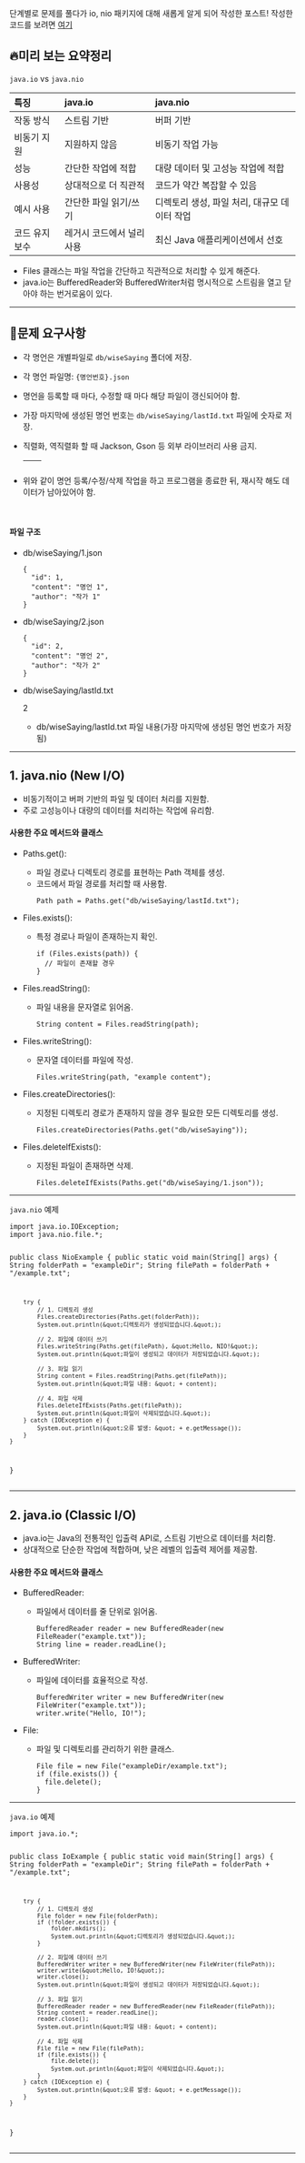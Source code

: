 <blockquote>
</blockquote>
<p>단계별로 문제를 풀다가 io, nio 패키지에 대해 새롭게 알게 되어 작성한 포스트!
작성한 코드를 보려면 <a href="https://github.com/rOyalFruit/wise-saying-app">여기</a></p>
<h2 id="🔥미리-보는-요약정리">🔥미리 보는 요약정리</h2>
<p><code>java.io</code> vs <code>java.nio</code></p>
<table>
<thead>
<tr>
<th align="left">특징</th>
<th align="left">java.io</th>
<th align="left">java.nio</th>
</tr>
</thead>
<tbody><tr>
<td align="left">작동 방식</td>
<td align="left">스트림 기반</td>
<td align="left">버퍼 기반</td>
</tr>
<tr>
<td align="left">비동기 지원</td>
<td align="left">지원하지 않음</td>
<td align="left">비동기 작업 가능</td>
</tr>
<tr>
<td align="left">성능</td>
<td align="left">간단한 작업에 적합</td>
<td align="left">대량 데이터 및 고성능 작업에 적합</td>
</tr>
<tr>
<td align="left">사용성</td>
<td align="left">상대적으로 더 직관적</td>
<td align="left">코드가 약간 복잡할 수 있음</td>
</tr>
<tr>
<td align="left">예시 사용</td>
<td align="left">간단한 파일 읽기/쓰기</td>
<td align="left">디렉토리 생성, 파일 처리, 대규모 데이터 작업</td>
</tr>
<tr>
<td align="left">코드 유지보수</td>
<td align="left">레거시 코드에서 널리 사용</td>
<td align="left">최신 Java 애플리케이션에서 선호</td>
</tr>
</tbody></table>
<ul>
<li>Files 클래스는 파일 작업을 간단하고 직관적으로 처리할 수 있게 해준다. </li>
<li>java.io는 BufferedReader와 BufferedWriter처럼 명시적으로 스트림을 열고 닫아야 하는 번거로움이 있다. </li>
</ul>
<hr />
<h2 id="📖문제-요구사항">📖문제 요구사항</h2>
<ul>
<li><p>각 명언은 개별파일로 <code>db/wiseSaying</code> 폴더에 저장.</p>
</li>
<li><p>각 명언 파일명: <code>{명언번호}.json</code></p>
</li>
<li><p>명언을 등록할 때 마다, 수정할 때 마다 해당 파일이 갱신되어야 함.</p>
</li>
<li><p>가장 마지막에 생성된 명언 번호는 <code>db/wiseSaying/lastId.txt</code> 파일에 숫자로 저장.</p>
</li>
<li><p>직렬화, 역직렬화 할 때 Jackson, Gson 등 외부 라이브러리 사용 금지.</p>
<table>
<thead>
<tr>
<th><img alt="" src="https://i.postimg.cc/vZZ3TSkC/2024-11-21-222645.png" /></th>
<th><img alt="" src="https://i.postimg.cc/PJK1kdXJ/2024-11-21-222710.png" /></th>
</tr>
</thead>
</table>
</li>
<li><p>위와 같이 명언 등록/수정/삭제 작업을 하고 프로그램을 종료한 뒤, 재시작 해도 데이터가 남아있어야 함.</p>
<br />

</li>
</ul>
<h4 id="파일-구조">파일 구조</h4>
<ul>
<li><p>db/wiseSaying/1.json</p>
<pre><code class="language-json">{
  &quot;id&quot;: 1,
  &quot;content&quot;: &quot;명언 1&quot;,
  &quot;author&quot;: &quot;작가 1&quot;
}</code></pre>
</li>
<li><p>db/wiseSaying/2.json</p>
<pre><code class="language-json">{
  &quot;id&quot;: 2,
  &quot;content&quot;: &quot;명언 2&quot;,
  &quot;author&quot;: &quot;작가 2&quot;
}</code></pre>
</li>
<li><p>db/wiseSaying/lastId.txt</p>
<p>  2</p>
<ul>
<li>db/wiseSaying/lastId.txt 파일 내용(가장 마지막에 생성된 명언 번호가 저장됨)</li>
</ul>
</li>
</ul>
<hr />
<h2 id="1-javanio-new-io">1. java.nio (New I/O)</h2>
<ul>
<li>비동기적이고 버퍼 기반의 파일 및 데이터 처리를 지원함. </li>
<li>주로 고성능이나 대량의 데이터를 처리하는 작업에 유리함.<br />

</li>
</ul>
<h4 id="사용한-주요-메서드와-클래스">사용한 주요 메서드와 클래스</h4>
<ul>
<li><p>Paths.get():</p>
<ul>
<li>파일 경로나 디렉토리 경로를 표현하는 Path 객체를 생성.</li>
<li>코드에서 파일 경로를 처리할 때 사용함.<pre><code class="language-java">Path path = Paths.get(&quot;db/wiseSaying/lastId.txt&quot;);</code></pre>
</li>
</ul>
</li>
<li><p>Files.exists():</p>
<ul>
<li>특정 경로나 파일이 존재하는지 확인.<pre><code class="language-java">if (Files.exists(path)) {
  // 파일이 존재할 경우
}</code></pre>
</li>
</ul>
</li>
<li><p>Files.readString():</p>
<ul>
<li>파일 내용을 문자열로 읽어옴.<pre><code class="language-java">String content = Files.readString(path);</code></pre>
</li>
</ul>
</li>
<li><p>Files.writeString():</p>
<ul>
<li>문자열 데이터를 파일에 작성.<pre><code class="language-java">Files.writeString(path, &quot;example content&quot;);</code></pre>
</li>
</ul>
</li>
<li><p>Files.createDirectories():</p>
<ul>
<li>지정된 디렉토리 경로가 존재하지 않을 경우 필요한 모든 디렉토리를 생성.<pre><code class="language-java">Files.createDirectories(Paths.get(&quot;db/wiseSaying&quot;));</code></pre>
</li>
</ul>
</li>
<li><p>Files.deleteIfExists():</p>
<ul>
<li>지정된 파일이 존재하면 삭제.<pre><code class="language-java">Files.deleteIfExists(Paths.get(&quot;db/wiseSaying/1.json&quot;));</code></pre>
</li>
</ul>
</li>
</ul>
<hr />
<p><code>java.nio</code> 예제</p>
<pre><code class="language-java">import java.io.IOException;
import java.nio.file.*;

public class NioExample {
    public static void main(String[] args) {
        String folderPath = &quot;exampleDir&quot;;
        String filePath = folderPath + &quot;/example.txt&quot;;

        try {
            // 1. 디렉토리 생성
            Files.createDirectories(Paths.get(folderPath));
            System.out.println(&quot;디렉토리가 생성되었습니다.&quot;);

            // 2. 파일에 데이터 쓰기
            Files.writeString(Paths.get(filePath), &quot;Hello, NIO!&quot;);
            System.out.println(&quot;파일이 생성되고 데이터가 저장되었습니다.&quot;);

            // 3. 파일 읽기
            String content = Files.readString(Paths.get(filePath));
            System.out.println(&quot;파일 내용: &quot; + content);

            // 4. 파일 삭제
            Files.deleteIfExists(Paths.get(filePath));
            System.out.println(&quot;파일이 삭제되었습니다.&quot;);
        } catch (IOException e) {
            System.out.println(&quot;오류 발생: &quot; + e.getMessage());
        }
    }
}</code></pre>
<hr />
<h2 id="2-javaio-classic-io">2. java.io (Classic I/O)</h2>
<ul>
<li>java.io는 Java의 전통적인 입출력 API로, 스트림 기반으로 데이터를 처리함. </li>
<li>상대적으로 단순한 작업에 적합하며, 낮은 레벨의 입출력 제어를 제공함.<br />

</li>
</ul>
<h4 id="사용한-주요-메서드와-클래스-1">사용한 주요 메서드와 클래스</h4>
<ul>
<li><p>BufferedReader:</p>
<ul>
<li>파일에서 데이터를 줄 단위로 읽어옴.<pre><code class="language-java">BufferedReader reader = new BufferedReader(new FileReader(&quot;example.txt&quot;));
String line = reader.readLine();</code></pre>
</li>
</ul>
</li>
<li><p>BufferedWriter:</p>
<ul>
<li>파일에 데이터를 효율적으로 작성.<pre><code class="language-java">BufferedWriter writer = new BufferedWriter(new FileWriter(&quot;example.txt&quot;));
writer.write(&quot;Hello, IO!&quot;);</code></pre>
</li>
</ul>
</li>
<li><p>File:</p>
<ul>
<li>파일 및 디렉토리를 관리하기 위한 클래스.<pre><code class="language-java">File file = new File(&quot;exampleDir/example.txt&quot;);
if (file.exists()) {
  file.delete();
}</code></pre>
</li>
</ul>
</li>
</ul>
<hr />
<p><code>java.io</code> 예제</p>
<pre><code class="language-java">import java.io.*;

public class IoExample {
    public static void main(String[] args) {
        String folderPath = &quot;exampleDir&quot;;
        String filePath = folderPath + &quot;/example.txt&quot;;

        try {
            // 1. 디렉토리 생성
            File folder = new File(folderPath);
            if (!folder.exists()) {
                folder.mkdirs();
                System.out.println(&quot;디렉토리가 생성되었습니다.&quot;);
            }

            // 2. 파일에 데이터 쓰기
            BufferedWriter writer = new BufferedWriter(new FileWriter(filePath));
            writer.write(&quot;Hello, IO!&quot;);
            writer.close();
            System.out.println(&quot;파일이 생성되고 데이터가 저장되었습니다.&quot;);

            // 3. 파일 읽기
            BufferedReader reader = new BufferedReader(new FileReader(filePath));
            String content = reader.readLine();
            reader.close();
            System.out.println(&quot;파일 내용: &quot; + content);

            // 4. 파일 삭제
            File file = new File(filePath);
            if (file.exists()) {
                file.delete();
                System.out.println(&quot;파일이 삭제되었습니다.&quot;);
            }
        } catch (IOException e) {
            System.out.println(&quot;오류 발생: &quot; + e.getMessage());
        }
    }
}</code></pre>
<hr />
